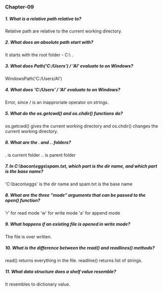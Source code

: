 ### Chapter-09

##### 1. What is a relative path relative to?
Relative path are relative to the current working directory.
##### 2. What does an absolute path start with?
It starts with the root folder - C:\ .
##### 3. What does Path('C:/Users') / 'Al' evaluate to on Windows?
WindowsPath('C:/Users/Al')
##### 4. What does 'C:/Users' / 'Al' evaluate to on Windows?
Error, since / is an inapproriate operator on strings.
##### 5. What do the os.getcwd() and os.chdir() functions do?
os.getcwd() gives the current working directory and os.chdir() changes the current working directory.
##### 6. What are the . and .. folders?
. is current folder
.. is parent folder
##### 7. In C:\bacon\eggs\spam.txt, which part is the dir name, and which part is the base name?
'C:\bacon\eggs' is the dir name and spam.txt is the base name
##### 8. What are the three “mode” arguments that can be passed to the open() function?
'r' for read mode
'w' for write mode
'a' for append mode
##### 9. What happens if an existing file is opened in write mode?
The file is over written.
##### 10. What is the difference between the read() and readlines() methods?
read() returns everything in the file.
readline() returns list of strings.
##### 11. What data structure does a shelf value resemble?
It resembles to dictionary value.
